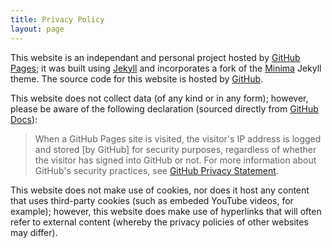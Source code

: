 ```yaml
---
title: Privacy Policy
layout: page
---
```


This website is an independant and personal project hosted by [GitHub Pages](https://pages.github.com); it was built using [Jekyll](https://jekyllrb.com) and incorporates a fork of the [Minima](https://jekyll.github.io/minima/about/) Jekyll theme. The source code for this website is hosted by [GitHub](github.com).

This website does not collect data (of any kind or in any form); however, please be aware of the following declaration (sourced directly from [GitHub Docs](https://docs.github.com/en)):

 >When a GitHub Pages site is visited, the visitor's IP address is logged and stored [by GitHub] for security purposes, regardless of whether the visitor has signed into GitHub or not. For more information about GitHub's security practices, see [GitHub Privacy Statement](https://docs.github.com/en/site-policy/privacy-policies/github-privacy-statement).

This website does not make use of cookies, nor does it host any content that uses third-party cookies (such as embeded YouTube videos, for example); however,  this website does make use of hyperlinks that will often refer to external content (whereby the privacy policies of other websites may differ).





